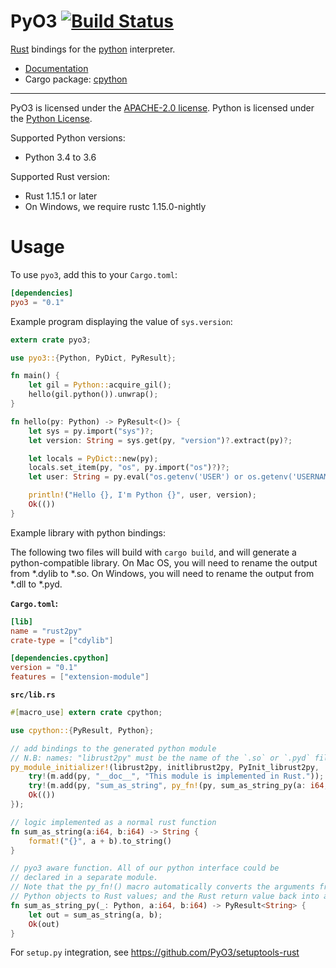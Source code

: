 PyO3 [![Build Status](https://travis-ci.org/PyO3/pyo3.svg?branch=master)](https://travis-ci.org/PyO3/pyo3)
====================

[Rust](http://www.rust-lang.org/) bindings for the [python](https://www.python.org/) interpreter.

* [Documentation](http://pyo3.github.io/PyO3/doc/PyO3/)
* Cargo package: [cpython](https://crates.io/crates/pyo3)

---

PyO3 is licensed under the [APACHE-2.0 license](http://opensource.org/licenses/APACHE-2.0).
Python is licensed under the [Python License](https://docs.python.org/2/license.html).

Supported Python versions:
* Python 3.4 to 3.6

Supported Rust version:
* Rust 1.15.1 or later
* On Windows, we require rustc 1.15.0-nightly

# Usage

To use `pyo3`, add this to your `Cargo.toml`:

```toml
[dependencies]
pyo3 = "0.1"
```

Example program displaying the value of `sys.version`:

```rust
extern crate pyo3;

use pyo3::{Python, PyDict, PyResult};

fn main() {
    let gil = Python::acquire_gil();
    hello(gil.python()).unwrap();
}

fn hello(py: Python) -> PyResult<()> {
    let sys = py.import("sys")?;
    let version: String = sys.get(py, "version")?.extract(py)?;

    let locals = PyDict::new(py);
    locals.set_item(py, "os", py.import("os")?)?;
    let user: String = py.eval("os.getenv('USER') or os.getenv('USERNAME')", None, Some(&locals))?.extract(py)?;

    println!("Hello {}, I'm Python {}", user, version);
    Ok(())
}
```

Example library with python bindings:

The following two files will build with `cargo build`, and will generate a python-compatible library.
On Mac OS, you will need to rename the output from \*.dylib to \*.so.
On Windows, you will need to rename the output from \*.dll to \*.pyd.

**`Cargo.toml`:**
```toml
[lib]
name = "rust2py"
crate-type = ["cdylib"]

[dependencies.cpython]
version = "0.1"
features = ["extension-module"]
```

**`src/lib.rs`**
```rust
#[macro_use] extern crate cpython;

use cpython::{PyResult, Python};

// add bindings to the generated python module
// N.B: names: "librust2py" must be the name of the `.so` or `.pyd` file
py_module_initializer!(librust2py, initlibrust2py, PyInit_librust2py, |py, m| {
    try!(m.add(py, "__doc__", "This module is implemented in Rust."));
    try!(m.add(py, "sum_as_string", py_fn!(py, sum_as_string_py(a: i64, b:i64))));
    Ok(())
});

// logic implemented as a normal rust function
fn sum_as_string(a:i64, b:i64) -> String {
    format!("{}", a + b).to_string()
}

// pyo3 aware function. All of our python interface could be
// declared in a separate module.
// Note that the py_fn!() macro automatically converts the arguments from
// Python objects to Rust values; and the Rust return value back into a Python object.
fn sum_as_string_py(_: Python, a:i64, b:i64) -> PyResult<String> {
    let out = sum_as_string(a, b);
    Ok(out)
}
```

For `setup.py` integration, see https://github.com/PyO3/setuptools-rust
